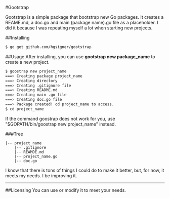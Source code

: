 #Gootstrap

Gootstrap is a simple package that bootstrap new Go packages. It creates a REAME.md, a doc.go and main (package name).go file as a placeholder. I did it because I was repeating myself a lot when starting new projects.

##Installing

```bash
$ go get github.com/hgsigner/gootstrap
```

##Usage
After installing, you can use **gootstrap new package_name** to create a new project.

```bash
$ goostrap new project_name
===> Creating package project_name
===> Creating directory
===> Creating .gitignore file
===> Creating README.md
===> Creating main .go file
===> Creating doc.go file
===> Package created! cd project_name to access.
$ cd project_name
```

If the command goostrap does not work for you, use "$GOPATH/bin/goostrap new project_name" instead.

###Tree
```
|-- project_name
    |-- .gitignore
    |-- REAMDE.md
    |-- project_name.go
    |-- doc.go
```

I know that there is tons of things I could do to make it better, but, for now, it meets my needs. I be improving it.
- - -
##Licensing
You can use or modify it to meet your needs.